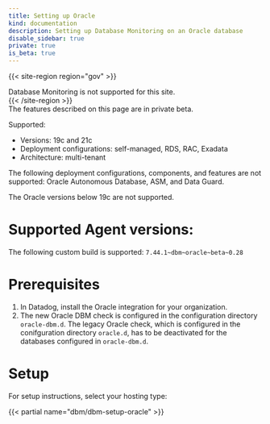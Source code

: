 ```yaml
---
title: Setting up Oracle
kind: documentation
description: Setting up Database Monitoring on an Oracle database
disable_sidebar: true
private: true
is_beta: true
---
```


{{< site-region region="gov" >}}
<div class="alert alert-warning">Database Monitoring is not supported for this site.</div>
{{< /site-region >}}

<div class="alert alert-info">
The features described on this page are in private beta.
</div>

Supported:
- Versions: 19c and 21c
- Deployment configurations: self-managed, RDS, RAC, Exadata
- Architecture: multi-tenant

The following deployment configurations, components, and features are not supported: Oracle Autonomous Database, ASM, and Data Guard.

The Oracle versions below 19c are not supported.

# Supported Agent versions: 

The following custom build is supported: `7.44.1~dbm~oracle~beta~0.28`

# Prerequisites

1. In Datadog, install the Oracle integration for your organization.
2. The new Oracle DBM check is configured in the configuration directory `oracle-dbm.d`. The legacy Oracle check, which is configured in the conifguration directory `oracle.d`, has to be deactivated for the databases configured in `oracle-dbm.d`.

# Setup

For setup instructions, select your hosting type:

{{< partial name="dbm/dbm-setup-oracle" >}}
